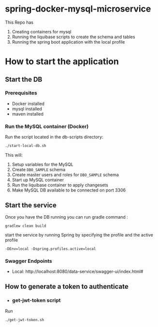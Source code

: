 # spring-docker-mysql-microservice

This Repo has 
1. Creating containers for mysql
2. Running the liquibase scripts to create the schema and tables
3. Running the spring boot application with the local profile

# How to start the application

## Start the DB

### Prerequisites

* Docker installed
* mysql installed
* maven installed

### Run the MySQL container (Docker)

Run the script located in the db-scripts directory:

```bash
./start-local-db.sh
```

This will:

1. Setup variables for the MySQL
2. Create `DBO_SAMPLE` schema
3. Create master users and roles for `DBO_SAMPLE` schema
4. Start up MySQL container
5. Run the liquibase container to apply changesets
6. Make MySQL DB available to be connected on port 3306

## Start the service

Once you have the DB running you can
run gradle command :

```
gradlew clean build
```

start the service by running Spring by specifying the profile and the active profile

```
-DEnv=local -Dspring.profiles.active=local
```

### Swagger Endpoints

- Local: http://localhost:8080/data-service/swagger-ui/index.html#

## How to generate a token to authenticate

- ### get-jwt-token script

Run

``` bash
./get-jwt-token.sh
```